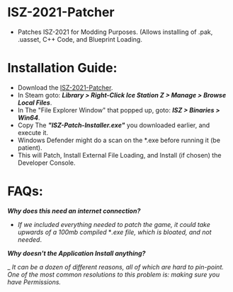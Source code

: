 # ISZ-2021-Patcher
- Patches ISZ-2021 for Modding Purposes. (Allows installing of .pak, .uasset, C++ Code, and Blueprint Loading.





# Installation Guide:
- Download the [ISZ-2021-Patcher]().
- In Steam goto: ***Library > Right-Click Ice Station Z > Manage > Browse Local Files***.
- In The "File Explorer Window" that popped up, goto: ***ISZ > Binaries > Win64***.
- Copy The ***"ISZ-Patch-Installer.exe"*** you downloaded earlier, and execute it.
- Windows Defender might do a scan on the *.exe before running it (be patient).
- This will Patch, Install External File Loading, and Install (if chosen) the Developer Console.



# FAQs:
***Why does this need an internet connection?***

- *If we included everything needed to patch the game, it could take upwards of a 100mb compiled* **.exe file, which is bloated, and not needed*.

***Why doesn't the Application Install anything?***

_ *It can be a dozen of different reasons, all of which are hard to pin-point. One of the most common resolutions to this problem is: making sure you have Permissions.*
